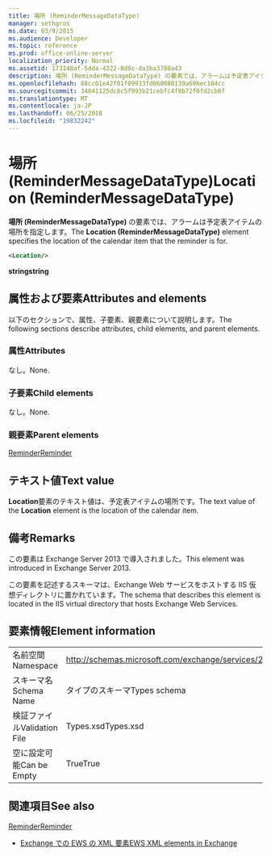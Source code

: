 ```yaml
---
title: 場所 (ReminderMessageDataType)
manager: sethgros
ms.date: 03/9/2015
ms.audience: Developer
ms.topic: reference
ms.prod: office-online-server
localization_priority: Normal
ms.assetid: 173148af-5dda-4322-8d0c-da3ba3780a43
description: 場所 (ReminderMessageDataType) の要素では、アラームは予定表アイテムの場所を指定します。
ms.openlocfilehash: 88cc01e42f01f09933fd060080139a69bec104cc
ms.sourcegitcommit: 34041125dc8c5f993b21cebfc4f8b72f0fd2cb6f
ms.translationtype: MT
ms.contentlocale: ja-JP
ms.lasthandoff: 06/25/2018
ms.locfileid: "19832242"
---
```

# <a name="location-remindermessagedatatype"></a><span data-ttu-id="b0ebb-103">場所 (ReminderMessageDataType)</span><span class="sxs-lookup"><span data-stu-id="b0ebb-103">Location (ReminderMessageDataType)</span></span>

<span data-ttu-id="b0ebb-104">**場所 (ReminderMessageDataType)** の要素では、アラームは予定表アイテムの場所を指定します。</span><span class="sxs-lookup"><span data-stu-id="b0ebb-104">The **Location (ReminderMessageDataType)** element specifies the location of the calendar item that the reminder is for.</span></span> 
  
```xml
<Location/>
```

 <span data-ttu-id="b0ebb-105">**string**</span><span class="sxs-lookup"><span data-stu-id="b0ebb-105">**string**</span></span>
## <a name="attributes-and-elements"></a><span data-ttu-id="b0ebb-106">属性および要素</span><span class="sxs-lookup"><span data-stu-id="b0ebb-106">Attributes and elements</span></span>

<span data-ttu-id="b0ebb-107">以下のセクションで、属性、子要素、親要素について説明します。</span><span class="sxs-lookup"><span data-stu-id="b0ebb-107">The following sections describe attributes, child elements, and parent elements.</span></span>
  
### <a name="attributes"></a><span data-ttu-id="b0ebb-108">属性</span><span class="sxs-lookup"><span data-stu-id="b0ebb-108">Attributes</span></span>

<span data-ttu-id="b0ebb-109">なし。</span><span class="sxs-lookup"><span data-stu-id="b0ebb-109">None.</span></span>
  
### <a name="child-elements"></a><span data-ttu-id="b0ebb-110">子要素</span><span class="sxs-lookup"><span data-stu-id="b0ebb-110">Child elements</span></span>

<span data-ttu-id="b0ebb-111">なし。</span><span class="sxs-lookup"><span data-stu-id="b0ebb-111">None.</span></span>
  
### <a name="parent-elements"></a><span data-ttu-id="b0ebb-112">親要素</span><span class="sxs-lookup"><span data-stu-id="b0ebb-112">Parent elements</span></span>

[<span data-ttu-id="b0ebb-113">Reminder</span><span class="sxs-lookup"><span data-stu-id="b0ebb-113">Reminder</span></span>](reminder.md)
  
## <a name="text-value"></a><span data-ttu-id="b0ebb-114">テキスト値</span><span class="sxs-lookup"><span data-stu-id="b0ebb-114">Text value</span></span>

<span data-ttu-id="b0ebb-115">**Location**要素のテキスト値は、予定表アイテムの場所です。</span><span class="sxs-lookup"><span data-stu-id="b0ebb-115">The text value of the **Location** element is the location of the calendar item.</span></span> 
  
## <a name="remarks"></a><span data-ttu-id="b0ebb-116">備考</span><span class="sxs-lookup"><span data-stu-id="b0ebb-116">Remarks</span></span>

<span data-ttu-id="b0ebb-117">この要素は Exchange Server 2013 で導入されました。</span><span class="sxs-lookup"><span data-stu-id="b0ebb-117">This element was introduced in Exchange Server 2013.</span></span>
  
<span data-ttu-id="b0ebb-118">この要素を記述するスキーマは、Exchange Web サービスをホストする IIS 仮想ディレクトリに置かれています。</span><span class="sxs-lookup"><span data-stu-id="b0ebb-118">The schema that describes this element is located in the IIS virtual directory that hosts Exchange Web Services.</span></span>
  
## <a name="element-information"></a><span data-ttu-id="b0ebb-119">要素情報</span><span class="sxs-lookup"><span data-stu-id="b0ebb-119">Element information</span></span>

|||
|:-----|:-----|
|<span data-ttu-id="b0ebb-120">名前空間</span><span class="sxs-lookup"><span data-stu-id="b0ebb-120">Namespace</span></span>  <br/> |http://schemas.microsoft.com/exchange/services/2006/types  <br/> |
|<span data-ttu-id="b0ebb-121">スキーマ名</span><span class="sxs-lookup"><span data-stu-id="b0ebb-121">Schema Name</span></span>  <br/> |<span data-ttu-id="b0ebb-122">タイプのスキーマ</span><span class="sxs-lookup"><span data-stu-id="b0ebb-122">Types schema</span></span>  <br/> |
|<span data-ttu-id="b0ebb-123">検証ファイル</span><span class="sxs-lookup"><span data-stu-id="b0ebb-123">Validation File</span></span>  <br/> |<span data-ttu-id="b0ebb-124">Types.xsd</span><span class="sxs-lookup"><span data-stu-id="b0ebb-124">Types.xsd</span></span>  <br/> |
|<span data-ttu-id="b0ebb-125">空に設定可能</span><span class="sxs-lookup"><span data-stu-id="b0ebb-125">Can be Empty</span></span>  <br/> |<span data-ttu-id="b0ebb-126">True</span><span class="sxs-lookup"><span data-stu-id="b0ebb-126">True</span></span>  <br/> |
   
## <a name="see-also"></a><span data-ttu-id="b0ebb-127">関連項目</span><span class="sxs-lookup"><span data-stu-id="b0ebb-127">See also</span></span>



[<span data-ttu-id="b0ebb-128">Reminder</span><span class="sxs-lookup"><span data-stu-id="b0ebb-128">Reminder</span></span>](reminder.md)


- [<span data-ttu-id="b0ebb-129">Exchange での EWS の XML 要素</span><span class="sxs-lookup"><span data-stu-id="b0ebb-129">EWS XML elements in Exchange</span></span>](ews-xml-elements-in-exchange.md)

